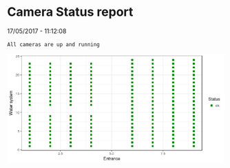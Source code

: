 Camera Status report
================
17/05/2017 - 11:12:08

    All cameras are up and running

![](camreport_files/figure-markdown_github/unnamed-chunk-2-1.png)
